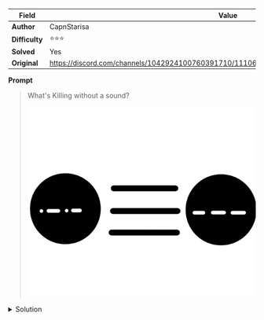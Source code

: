 |Field|Value|
|---|---|
|**Author**|CapnStarisa|
|**Difficulty**|⭐⭐⭐|
|**Solved**|Yes|
|**Original**|https://discord.com/channels/1042924100760391710/1110625554476040323/1142196731925245992|

**Prompt**
> What's Killing without a sound?
>
> ![](../attachments/image2.png)

<details>
<summary>Solution</summary>
In morse code the 3 sets of symbols read 'COO' hinting towards 'CO2' or carbon dioxide

On closer inspection the first and last letters are joined by 3 lines which in chemistry indicates a triple bond

Overall regarding the symbol in the middle as a chemical bond, the diagram would represent a carbon atom bonded with an oxigen atom

In IUPAC CO corresponds to carbon monoxide, which is the answer to the code

Regarding the "Killing without a sound" carbon monoxide is a toxic (deadly) and 'K' in morse is '-.-' hinting the decryption of the first and last letters (without decripting the triple bond)
</details>
